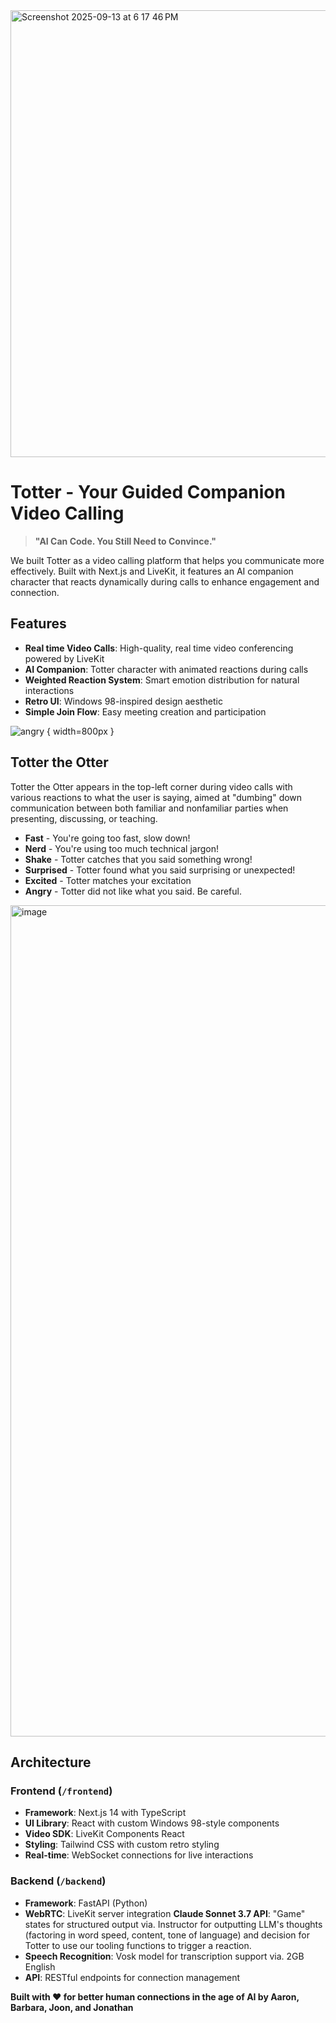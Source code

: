 

<img width="1470" height="715" alt="Screenshot 2025-09-13 at 6 17 46 PM" src="https://github.com/user-attachments/assets/16788509-5ed4-44b8-aa40-cf1edbbd3039" />

# Totter - Your Guided Companion Video Calling

> **"AI Can Code. You Still Need to Convince."**

We built Totter as a video calling platform that helps you communicate more effectively. Built with Next.js and LiveKit, it features an AI companion character that reacts dynamically during calls to enhance engagement and connection.

## Features
- **Real time Video Calls**: High-quality, real time video conferencing powered by LiveKit
- **AI Companion**: Totter character with animated reactions during calls
- **Weighted Reaction System**: Smart emotion distribution for natural interactions
- **Retro UI**: Windows 98-inspired design aesthetic
- **Simple Join Flow**: Easy meeting creation and participation

![angry](https://github.com/user-attachments/assets/77afc1bf-aeee-43eb-88df-4048a97ebc55)
{ width=800px }

## Totter the Otter

Totter the Otter appears in the top-left corner during video calls with various reactions to what the user is saying, aimed at "dumbing" down communication between both familiar and nonfamiliar parties when presenting, discussing, or teaching.
- **Fast** - You're going too fast, slow down!
- **Nerd** - You're using too much technical jargon!
- **Shake** - Totter catches that you said something wrong!
- **Surprised** - Totter found what you said surprising or unexpected!
- **Excited** - Totter matches your excitation
- **Angry** - Totter did not like what you said. Be careful.

<img width="2940" height="1330" alt="image" src="https://github.com/user-attachments/assets/a1670bde-a90b-4639-8451-f836c090c454" />


## Architecture

### Frontend (`/frontend`)
- **Framework**: Next.js 14 with TypeScript
- **UI Library**: React with custom Windows 98-style components
- **Video SDK**: LiveKit Components React
- **Styling**: Tailwind CSS with custom retro styling
- **Real-time**: WebSocket connections for live interactions

### Backend (`/backend`)
- **Framework**: FastAPI (Python)
- **WebRTC**: LiveKit server integration
  **Claude Sonnet 3.7 API**: "Game" states for structured output via. Instructor for outputting LLM's thoughts (factoring in word speed, content, tone of language) and decision for Totter to use our tooling functions to trigger a reaction.
- **Speech Recognition**: Vosk model for transcription support via. 2GB English 
- **API**: RESTful endpoints for connection management

**Built with ❤️ for better human connections in the age of AI by Aaron, Barbara, Joon, and Jonathan**
